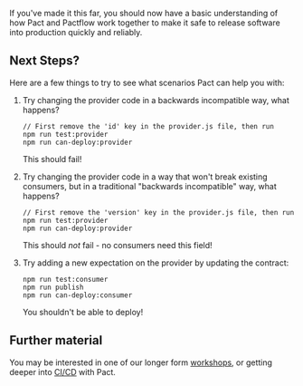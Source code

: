 If you've made it this far, you should now have a basic understanding of how Pact and Pactflow work together to make it safe to release software into production quickly and reliably.

## Next Steps?

Here are a few things to try to see what scenarios Pact can help you with:

1. Try changing the provider code in a backwards incompatible way, what happens?

    ```
    // First remove the 'id' key in the provider.js file, then run
    npm run test:provider
    npm run can-deploy:provider
    ```
    This should fail!

1. Try changing the provider code in a way that won't break existing consumers, but in a traditional "backwards incompatible" way, what happens?

    ```
    // First remove the 'version' key in the provider.js file, then run
    npm run test:provider
    npm run can-deploy:provider
    ```
    This should _not_ fail - no consumers need this field!

1. Try adding a new expectation on the provider by updating the contract:

    ```
    npm run test:consumer
    npm run publish
    npm run can-deploy:consumer
    ```
    You shouldn't be able to deploy!


## Further material

You may be interested in one of our longer form [workshops](https://docs.pact.io/implementation_guides/workshops), or getting deeper into [CI/CD](https://docs.pactflow.io/docs/workshops/ci-cd/) with Pact.